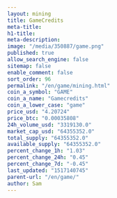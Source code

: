 ```yaml
---
layout: mining
title: GameCredits
meta-title: 
h1-title: 
meta-description: 
image: "/media/350887/game.png"
published: true
allow_search_engine: false
sitemap: false
enable_comment: false
sort_order: 96
permalink: "/en/game/mining.html"
coin_a_symbol: "GAME"
coin_a_name: "Gamecredits"
coin_a_lower_case: "game"
price_usd: "4.20724"
price_btc: "0.00035808"
24h_volume_usd: "3319130.0"
market_cap_usd: "64355352.0"
total_supply: "64355352.0"
available_supply: "64355352.0"
percent_change_1h: "1.03"
percent_change_24h: "0.45"
percent_change_7d: "-0.45"
last_updated: "1517140745"
parent-url: "/en/game/"
author: Sam
---
```


